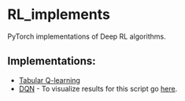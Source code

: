 # RL_implements
PyTorch implementations of Deep RL algorithms.

## Implementations:
- [Tabular Q-learning](/tab_q.ipynb)
- [DQN](https://colab.research.google.com/drive/1YZX4aE0iLyUjsSMHsCnjybyhy1u58GGM) - To visualize results for this script go [here](https://app.wandb.ai/agkhalil/pytorch-dqn-cartpole?workspace=user-agkhalil).
